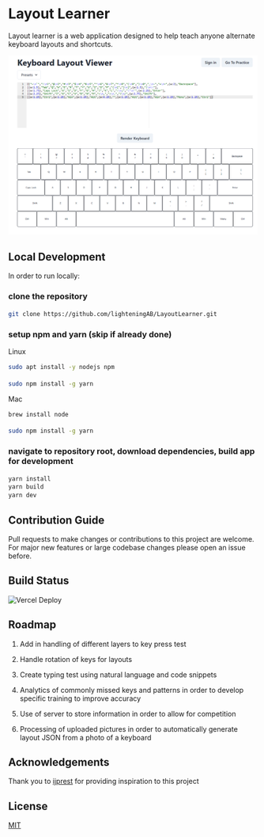 # Layout Learner

Layout learner is a web application designed to help teach anyone alternate keyboard layouts and shortcuts.

![alt text](https://github.com/lighteningAB/LayoutLearner/blob/main/public/layoutLearnerHomepage.png)

## Local Development

In order to run locally:

### clone the repository

```bash
git clone https://github.com/lighteningAB/LayoutLearner.git
```

### setup npm and yarn (skip if already done)

Linux

```bash
sudo apt install -y nodejs npm

sudo npm install -g yarn
```

Mac

```bash
brew install node

sudo npm install -g yarn
```

### navigate to repository root, download dependencies, build app for development

```bash
yarn install
yarn build
yarn dev
```

## Contribution Guide

Pull requests to make changes or contributions to this project are welcome. For major new features or large codebase changes please open an issue before.

## Build Status

![Vercel Deploy](https://deploy-badge.vercel.app/vercel/Layout-Learner)

## Roadmap

1. Add in handling of different layers to key press test

2. Handle rotation of keys for layouts

3. Create typing test using natural language and code snippets

4. Analytics of commonly missed keys and patterns in order to develop specific training to improve accuracy

5. Use of server to store information in order to allow for competition

6. Processing of uploaded pictures in order to automatically generate layout JSON from a photo of a keyboard

## Acknowledgements

Thank you to [ijprest](https://github.com/ijprest/keyboard-layout-editor) for providing inspiration to this project

## License

[MIT](https://choosealicense.com/licenses/mit/)
